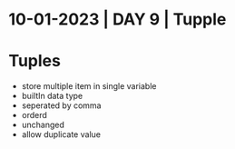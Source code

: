 # 10-01-2023 | DAY 9  | Tupple

# Tuples
- store multiple item in single variable
- builtIn data type
- seperated by comma
- orderd
- unchanged
- allow duplicate value
